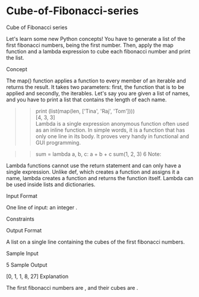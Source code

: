 # Cube-of-Fibonacci-series
Cube of Fibonacci series 

Let's learn some new Python concepts! You have to generate a list of the first  fibonacci numbers,  being the first number. Then, apply the map function and a lambda expression to cube each fibonacci number and print the list.

Concept

The map() function applies a function to every member of an iterable and returns the result. It takes two parameters: first, the function that is to be applied and secondly, the iterables.
Let's say you are given a list of names, and you have to print a list that contains the length of each name.

>> print (list(map(len, ['Tina', 'Raj', 'Tom'])))  
[4, 3, 3]  
Lambda is a single expression anonymous function often used as an inline function. In simple words, it is a function that has only one line in its body. It proves very handy in functional and GUI programming.

>> sum = lambda a, b, c: a + b + c
>> sum(1, 2, 3)
6
Note:

Lambda functions cannot use the return statement and can only have a single expression. Unlike def, which creates a function and assigns it a name, lambda creates a function and returns the function itself. Lambda can be used inside lists and dictionaries.

Input Format

One line of input: an integer .

Constraints


Output Format

A list on a single line containing the cubes of the first  fibonacci numbers.

Sample Input

5
Sample Output

[0, 1, 1, 8, 27]
Explanation

The first  fibonacci numbers are , and their cubes are .
